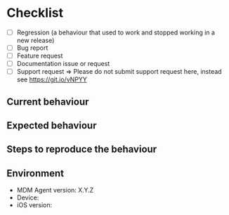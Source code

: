 # Checklist
<!-- Check one of the following options with "x" -->

- [ ] Regression (a behaviour that used to work and stopped working in a new release)
- [ ] Bug report <!-- Please search GitHub for a similar issue or PR before submitting -->
- [ ] Feature request
- [ ] Documentation issue or request
- [ ] Support request => Please do not submit support request here, instead see <https://git.io/vNPYY>

## Current behaviour
<!-- Describe how the issue manifests. -->


## Expected behaviour
<!-- Describe what the desired behaviour would be. -->


## Steps to reproduce the behaviour
<!--
For bug reports please provide the *STEPS TO REPRODUCE* and if possible a *MINIMAL DEMO* of the problem or similar.
-->


## Environment
<!-- Check whether this is still an issue in the most recent version, add relevant information like Operating system version, GLPI version, IDE, package manager, HTTP server ... -->

* MDM Agent version: X.Y.Z
* Device:
* iOS version: